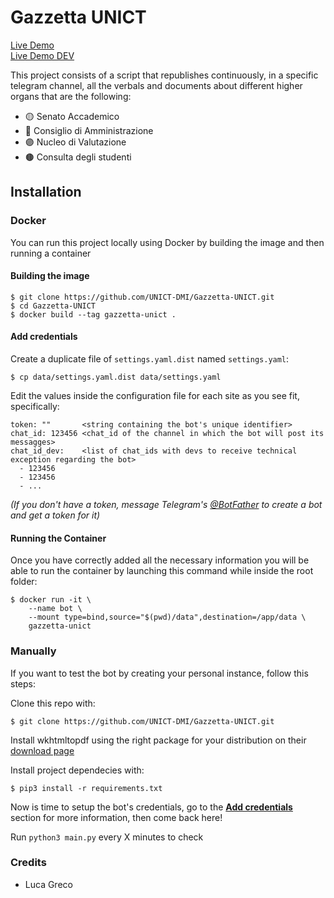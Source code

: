 # Gazzetta UNICT

[Live Demo](https://t.me/unictnews)  
[Live Demo DEV](https://t.me/gazzettaUNICTDev)

This project consists of a script that republishes continuously, in a specific telegram channel, all the verbals and documents about different higher organs that are the following:

- 🟡 Senato Accademico
- 🔴 Consiglio di Amministrazione
- 🟣 Nucleo di Valutazione
- 🟤 Consulta degli studenti

## Installation

### Docker

You can run this project locally using Docker by building the image and then running a container

#### Building the image

```
$ git clone https://github.com/UNICT-DMI/Gazzetta-UNICT.git
$ cd Gazzetta-UNICT
$ docker build --tag gazzetta-unict .
```

#### Add credentials

Create a duplicate file of `settings.yaml.dist` named `settings.yaml`:

```
$ cp data/settings.yaml.dist data/settings.yaml
```

Edit the values inside the configuration file for each site as you see fit, specifically:

```
token: ""       <string containing the bot's unique identifier>
chat_id: 123456 <chat_id of the channel in which the bot will post its messagges>
chat_id_dev:    <list of chat_ids with devs to receive technical exception regarding the bot>
  - 123456
  - 123456
  - ... 
```

_(If you don't have a token, message Telegram's [@BotFather](http://telegram.me/Botfather) to create a bot and get a token for it)_


#### Running the Container

Once you have correctly added all the necessary information you will be able to run the container by launching this command while inside the root folder:

```
$ docker run -it \
    --name bot \
    --mount type=bind,source="$(pwd)/data",destination=/app/data \
    gazzetta-unict
```
### Manually

If you want to test the bot by creating your personal instance, follow this steps:

Clone this repo with:

```
$ git clone https://github.com/UNICT-DMI/Gazzetta-UNICT.git
```


Install wkhtmltopdf using the right package for your distribution on their [download page](https://wkhtmltopdf.org/downloads.html)



Install project dependecies with:

```
$ pip3 install -r requirements.txt
```

Now is time to setup the bot's credentials, go to the [**Add credentials**](#add-credentials) section for more information, then come back here!

Run `python3 main.py` every X minutes to check


### Credits

- Luca Greco
